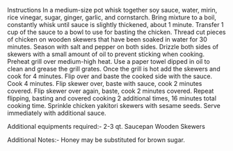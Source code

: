Instructions 
In a medium-size pot whisk together soy sauce, water, mirin, rice vinegar, sugar, ginger, garlic, and cornstarch.
Bring mixture to a boil, constantly whisk until sauce is slightly thickened, about 1 minute.
Transfer 1 cup of the sauce to a bowl to use for basting the chicken.
Thread cut pieces of chicken on wooden skewers that have been soaked in water for 30 minutes. Season with salt and pepper on both sides.
Drizzle both sides of skewers with a small amount of oil to prevent sticking when cooking.
Preheat grill over medium-high heat. Use a paper towel dipped in oil to clean and grease the grill grates.
Once the grill is hot add the skewers and cook for 4 minutes. Flip over and baste the cooked side with the sauce. Cook 4 minutes.
Flip skewer over, baste with sauce, cook 2 minutes covered.
Flip skewer over again, baste, cook 2 minutes covered.
Repeat flipping, basting and covered cooking 2 additional times, 16 minutes total cooking time.
Sprinkle chicken yakitori skewers with sesame seeds. Serve immediately with additional sauce.

Additional equipments required:-
2-3 qt. Saucepan
Wooden Skewers

Additional Notes:-
Honey may be substituted for brown sugar.